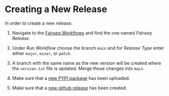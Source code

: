# Creating a New Release

In order to create a new release:

1. Navigate to the [Fairseq Workflows](https://github.com/facebookresearch/fairseq/actions) and find the one named _Fairseq Release_. 

2. Under _Run Workflow_ choose the branch `main` and for _Release Type_ enter either `major`, `minor`, or `patch`.  

3. A branch with the same name as the new version will be created where the `version.txt` file is updated. Merge those changes into `main`.

4. Make sure that a [new PYPI package](https://pypi.org/project/fairseq/) has been uploaded.

5. Make sure that a [new github release](https://github.com/facebookresearch/fairseq/releases) has been created.
